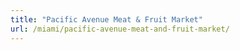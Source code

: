 ```yaml
---
title: "Pacific Avenue Meat & Fruit Market"
url: /miami/pacific-avenue-meat-and-fruit-market/
---
```

